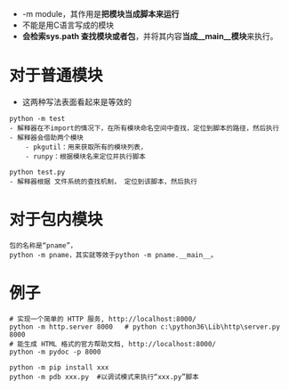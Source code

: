 - -m module，其作用是**把模块当成脚本来运行**
- 不能是用C语言写成的模块
- **会检索sys.path 查找模块或者包**，并将其内容**当成__main__模块**来执行。

# 对于普通模块
- 这两种写法表面看起来是等效的
```
python -m test
- 解释器在不import的情况下，在所有模块命名空间中查找，定位到脚本的路径，然后执行
- 解释器会借助两个模块
	- pkgutil：用来获取所有的模块列表，
	- runpy：根据模块名来定位并执行脚本

python test.py
- 解释器根据 文件系统的查找机制， 定位到该脚本，然后执行
```

# 对于包内模块
```
包的名称是“pname”，
python -m pname，其实就等效于python -m pname.__main__。
```

# 例子
```
# 实现一个简单的 HTTP 服务, http://localhost:8000/
python -m http.server 8000   # python c:\python36\Lib\http\server.py 8000
# 能生成 HTML 格式的官方帮助文档, http://localhost:8000/
python -m pydoc -p 8000

python -m pip install xxx
python -m pdb xxx.py  #以调试模式来执行“xxx.py”脚本
```